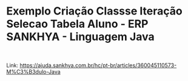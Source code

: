 <h1>Exemplo Criação Classse Iteração Selecao Tabela Aluno - ERP SANKHYA - Linguagem Java </h1><br>


Link: https://ajuda.sankhya.com.br/hc/pt-br/articles/360045110573-M%C3%B3dulo-Java
